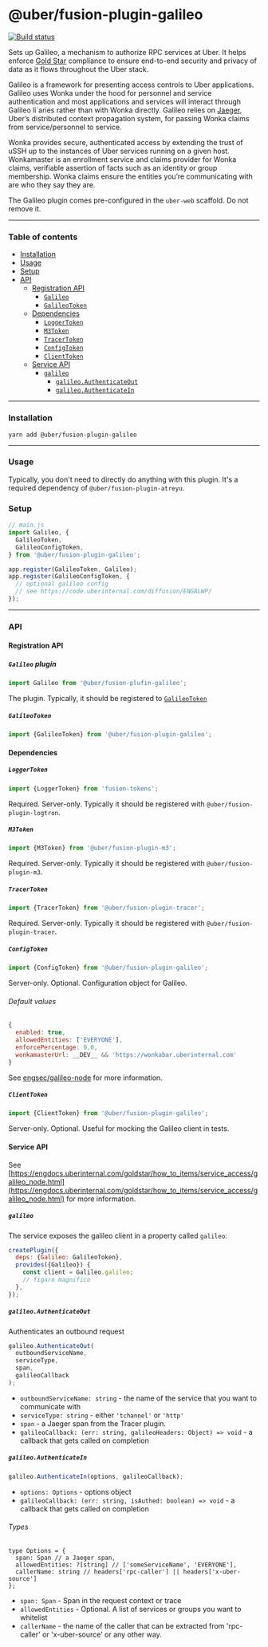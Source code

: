 # @uber/fusion-plugin-galileo

[![Build status](https://badge.buildkite.com/e962e49f800a98e953516b0d036bc66501ccb5e90dcd7eff2f.svg?branch=master)](https://buildkite.com/uber/fusionjs)

Sets up Galileo, a mechanism to authorize RPC services at Uber. It helps enforce [Gold Star](https://engdocs.uberinternal.com/goldstar/index.html) compliance to ensure end-to-end security and privacy of data as it flows throughout the Uber stack.

Galileo is a framework for presenting access controls to Uber applications. Galileo uses Wonka under the hood for personnel and service authentication and most applications and services will interact through Galileo li`aries rather than with Wonka directly. Galileo relies on [Jaeger](http://jaeger.readthedocs.io/en/latest/), Uber’s distributed context propagation system, for passing Wonka claims from service/personnel to service.

Wonka provides secure, authenticated access by extending the trust of uSSH up to the instances of Uber services running on a given host. Wonkamaster is an enrollment service and claims provider for Wonka claims, verifiable assertion of facts such as an identity or group membership. Wonka claims ensure the entities you’re communicating with are who they say they are.

The Galileo plugin comes pre-configured in the `uber-web` scaffold. Do not remove it.

---

### Table of contents

* [Installation](#installation)
* [Usage](#usage)
* [Setup](#setup)
* [API](#api)
  * [Registration API](#registration-api)
    * [`Galileo`](#galileo-plugin)
    * [`GalileoToken`](#galileotoken)
  * [Dependencies](#dependencies)
    * [`LoggerToken`](#loggertoken)
    * [`M3Token`](#m3token)
    * [`TracerToken`](#tracertoken)
    * [`ConfigToken`](#configtoken)
    * [`ClientToken`](#clienttoken)
  * [Service API](#service-api)
    * [`galileo`](#galileo)
      * [`galileo.AuthenticateOut`](#galileoauthenticateout)
      * [`galileo.AuthenticateIn`](#galileoauthenticatein)

---

### Installation

```
yarn add @uber/fusion-plugin-galileo
```

---

### Usage

Typically, you don't need to directly do anything with this plugin. It's a required dependency of `@uber/fusion-plugin-atreyu`.

### Setup

```js
// main.js
import Galileo, {
  GalileoToken,
  GalileoConfigToken,
} from '@uber/fusion-plugin-galileo';

app.register(GalileoToken, Galileo);
app.register(GalileoConfigToken, {
  // optional galileo config
  // see https://code.uberinternal.com/diffusion/ENGALWP/
});
```

---

### API

#### Registration API

##### `Galileo` plugin

```js
import Galileo from '@uber/fusion-plufin-galileo';
```

The plugin. Typically, it should be registered to [`GalileoToken`](#galileotoken)

##### `GalileoToken`

```js
import {GalileoToken} from '@uber/fusion-plugin-galileo';
```

#### Dependencies

##### `LoggerToken`

```js
import {LoggerToken} from 'fusion-tokens';
```

Required. Server-only. Typically it should be registered with `@uber/fusion-plugin-logtron`.

##### `M3Token`

```js
import {M3Token} from '@uber/fusion-plugin-m3';
```

Required. Server-only. Typically it should be registered with `@uber/fusion-plugin-m3`.

##### `TracerToken`

```js
import {TracerToken} from '@uber/fusion-plugin-tracer';
```

Required. Server-only. Typically it should be registered with `@uber/fusion-plugin-tracer`.

##### `ConfigToken`

```js
import {ConfigToken} from '@uber/fusion-plugin-galileo';
```

Server-only. Optional. Configuration object for Galileo.

###### Default values

```js
{
  enabled: true,
  allowedEntities: ['EVERYONE'],
  enforcePercentage: 0.0,
  wonkamasterUrl: __DEV__ && 'https://wonkabar.uberinternal.com'
}
```

See [engsec/galileo-node](https://code.uberinternal.com/diffusion/ENGALWP/) for more information.

##### `ClientToken`

```js
import {ClientToken} from '@uber/fusion-plugin-galileo';
```

Server-only. Optional. Useful for mocking the Galileo client in tests.

#### Service API

See [https://engdocs.uberinternal.com/goldstar/how_to_items/service_access/galileo_node.html](https://engdocs.uberinternal.com/goldstar/how_to_items/service_access/galileo_node.html) for more information.

##### `galileo`

The service exposes the galileo client in a property called `galileo`:

```js
createPlugin({
  deps: {Galileo: GalileoToken},
  provides({Galileo}) {
    const client = Galileo.galileo;
    // figaro magnifico
  },
});
```

##### `galileo.AuthenticateOut`

Authenticates an outbound request

```js
galileo.AuthenticateOut(
  outboundServiceName,
  serviceType,
  span,
  galileoCallback
);
```

* `outboundServiceName: string` - the name of the service that you want to communicate with
* `serviceType: string` - either `'tchannel'` or `'http'`
* `span` - a Jaeger span from the Tracer plugin.
* `galileoCallback: (err: string, galileoHeaders: Object) => void` - a callback that gets called on completion

##### `galileo.AuthenticateIn`

```js
galileo.AuthenticateIn(options, galileoCallback);
```

* `options: Options` - options object
* `galileoCallback: (err: string, isAuthed: boolean) => void` - a callback that gets called on completion

###### Types

```flow
type Options = {
  span: Span // a Jaeger span,
  allowedEntities: ?[string] // ['someServiceName', 'EVERYONE'],
  callerName: string // headers['rpc-caller'] || headers['x-uber-source']
};
```

* `span: Span` - Span in the request context or trace
* `allowedEntities` - Optional. A list of services or groups you want to whitelist
* `callerName` - the name of the caller that can be extracted from 'rpc-caller' or 'x-uber-source' or any other way.
